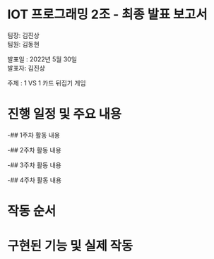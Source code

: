 # IOT 프로그래밍 2조 - 최종 발표 보고서

팀장: 김진상<br>팀원: 김동현 

발표일 : 2022년 5월 30일<br>발표자: 김진상

주제 : 1 VS 1 카드 뒤집기 게임

# 진행 일정 및 주요 내용
-## 1주차 활동 내용


-## 2주차 활동 내용



-## 3주차 활동 내용



-## 4주차 활동 내용


# 작동 순서
# 구현된 기능 및 실제 작동
